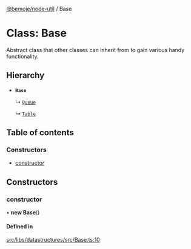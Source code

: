 [@bemoje/node-util](../README.md) / Base

# Class: Base

Abstract class that other classes can inherit from to gain various handy functionality.

## Hierarchy

- **`Base`**

  ↳ [`Queue`](Queue.md)

  ↳ [`Table`](Table.md)

## Table of contents

### Constructors

- [constructor](Base.md#constructor)

## Constructors

### constructor

• **new Base**()

#### Defined in

[src/libs/datastructures/src/Base.ts:10](https://github.com/bemoje/bemoje-node-util/blob/c56d820/src/libs/datastructures/src/Base.ts#L10)
